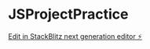 # JSProjectPractice

[Edit in StackBlitz next generation editor ⚡️](https://stackblitz.com/~/github.com/ANAMIKARAI7803/JSProjectPractice)